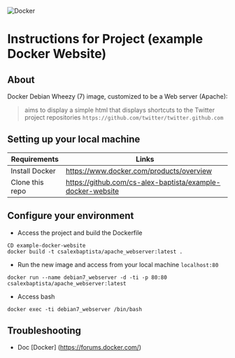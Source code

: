 ![Docker](https://rada.re/r/img/os-docker.png)

Instructions for Project (example Docker Website)
========================================

## About

Docker Debian Wheezy (7) image, customized to be a Web server (Apache):

> aims to display a simple html that displays shortcuts to the Twitter project repositories `https://github.com/twitter/twitter.github.com`

## Setting up your local machine

Requirements | Links |
------------ | -------------
Install Docker | https://www.docker.com/products/overview
Clone this repo | https://github.com/cs-alex-baptista/example-docker-website

## Configure your environment

* Access the project and build the Dockerfile

```
CD example-docker-website
docker build -t csalexbaptista/apache_webserver:latest .
```

* Run the new image and access from your local machine `localhost:80`

```
docker run --name debian7_webserver -d -ti -p 80:80 csalexbaptista/apache_webserver:latest
```

* Access bash

```
docker exec -ti debian7_webserver /bin/bash
```

## Troubleshooting

* Doc [Docker] (https://forums.docker.com/)
